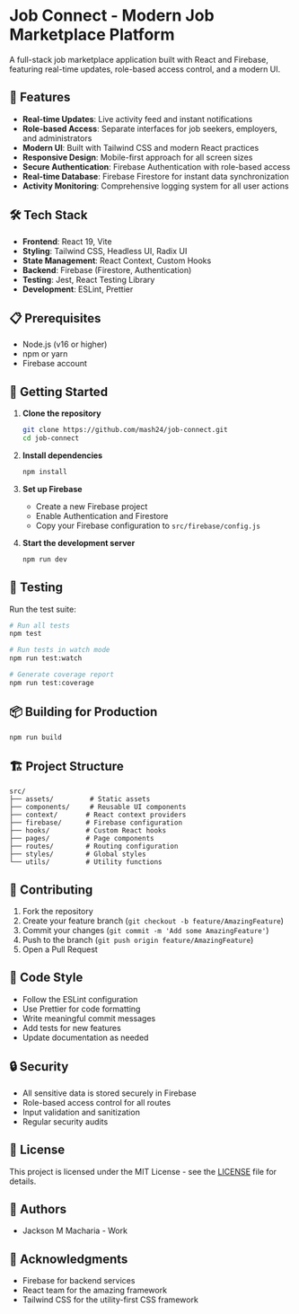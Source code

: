 # Job Connect - Modern Job Marketplace Platform

A full-stack job marketplace application built with React and Firebase, featuring real-time updates, role-based access control, and a modern UI.

## 🚀 Features

- **Real-time Updates**: Live activity feed and instant notifications
- **Role-based Access**: Separate interfaces for job seekers, employers, and administrators
- **Modern UI**: Built with Tailwind CSS and modern React practices
- **Responsive Design**: Mobile-first approach for all screen sizes
- **Secure Authentication**: Firebase Authentication with role-based access
- **Real-time Database**: Firebase Firestore for instant data synchronization
- **Activity Monitoring**: Comprehensive logging system for all user actions

## 🛠️ Tech Stack

- **Frontend**: React 19, Vite
- **Styling**: Tailwind CSS, Headless UI, Radix UI
- **State Management**: React Context, Custom Hooks
- **Backend**: Firebase (Firestore, Authentication)
- **Testing**: Jest, React Testing Library
- **Development**: ESLint, Prettier

## 📋 Prerequisites

- Node.js (v16 or higher)
- npm or yarn
- Firebase account

## 🚀 Getting Started

1. **Clone the repository**
   ```bash
   git clone https://github.com/mash24/job-connect.git
   cd job-connect
   ```

2. **Install dependencies**
   ```bash
   npm install
   ```

3. **Set up Firebase**
   - Create a new Firebase project
   - Enable Authentication and Firestore
   - Copy your Firebase configuration to `src/firebase/config.js`

4. **Start the development server**
   ```bash
   npm run dev
   ```

## 🧪 Testing

Run the test suite:
```bash
# Run all tests
npm test

# Run tests in watch mode
npm run test:watch

# Generate coverage report
npm run test:coverage
```

## 📦 Building for Production

```bash
npm run build
```

## 🏗️ Project Structure

```
src/
├── assets/         # Static assets
├── components/     # Reusable UI components
├── context/       # React context providers
├── firebase/      # Firebase configuration
├── hooks/         # Custom React hooks
├── pages/         # Page components
├── routes/        # Routing configuration
├── styles/        # Global styles
└── utils/         # Utility functions
```

## 🤝 Contributing

1. Fork the repository
2. Create your feature branch (`git checkout -b feature/AmazingFeature`)
3. Commit your changes (`git commit -m 'Add some AmazingFeature'`)
4. Push to the branch (`git push origin feature/AmazingFeature`)
5. Open a Pull Request

## 📝 Code Style

- Follow the ESLint configuration
- Use Prettier for code formatting
- Write meaningful commit messages
- Add tests for new features
- Update documentation as needed

## 🔒 Security

- All sensitive data is stored securely in Firebase
- Role-based access control for all routes
- Input validation and sanitization
- Regular security audits

## 📄 License

This project is licensed under the MIT License - see the [LICENSE](LICENSE) file for details.

## 👥 Authors

- Jackson M Macharia - Work

## 🙏 Acknowledgments

- Firebase for backend services
- React team for the amazing framework
- Tailwind CSS for the utility-first CSS framework
